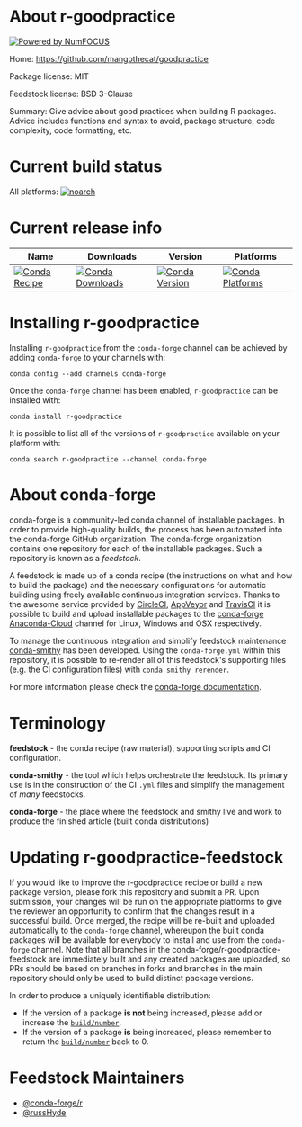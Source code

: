 About r-goodpractice
====================

[![Powered by NumFOCUS](https://img.shields.io/badge/powered%20by-NumFOCUS-orange.svg?style=flat&colorA=E1523D&colorB=007D8A)](http://numfocus.org)

Home: https://github.com/mangothecat/goodpractice

Package license: MIT

Feedstock license: BSD 3-Clause

Summary: Give advice about good practices when building R packages. Advice includes functions and syntax to avoid, package structure, code complexity, code formatting, etc.



Current build status
====================

All platforms:
[![noarch](https://img.shields.io/circleci/project/github/conda-forge/r-goodpractice-feedstock/master.svg?label=noarch)](https://circleci.com/gh/conda-forge/r-goodpractice-feedstock)

Current release info
====================

| Name | Downloads | Version | Platforms |
| --- | --- | --- | --- |
| [![Conda Recipe](https://img.shields.io/badge/recipe-r--goodpractice-green.svg)](https://anaconda.org/conda-forge/r-goodpractice) | [![Conda Downloads](https://img.shields.io/conda/dn/conda-forge/r-goodpractice.svg)](https://anaconda.org/conda-forge/r-goodpractice) | [![Conda Version](https://img.shields.io/conda/vn/conda-forge/r-goodpractice.svg)](https://anaconda.org/conda-forge/r-goodpractice) | [![Conda Platforms](https://img.shields.io/conda/pn/conda-forge/r-goodpractice.svg)](https://anaconda.org/conda-forge/r-goodpractice) |

Installing r-goodpractice
=========================

Installing `r-goodpractice` from the `conda-forge` channel can be achieved by adding `conda-forge` to your channels with:

```
conda config --add channels conda-forge
```

Once the `conda-forge` channel has been enabled, `r-goodpractice` can be installed with:

```
conda install r-goodpractice
```

It is possible to list all of the versions of `r-goodpractice` available on your platform with:

```
conda search r-goodpractice --channel conda-forge
```


About conda-forge
=================

conda-forge is a community-led conda channel of installable packages.
In order to provide high-quality builds, the process has been automated into the
conda-forge GitHub organization. The conda-forge organization contains one repository
for each of the installable packages. Such a repository is known as a *feedstock*.

A feedstock is made up of a conda recipe (the instructions on what and how to build
the package) and the necessary configurations for automatic building using freely
available continuous integration services. Thanks to the awesome service provided by
[CircleCI](https://circleci.com/), [AppVeyor](https://www.appveyor.com/)
and [TravisCI](https://travis-ci.org/) it is possible to build and upload installable
packages to the [conda-forge](https://anaconda.org/conda-forge)
[Anaconda-Cloud](https://anaconda.org/) channel for Linux, Windows and OSX respectively.

To manage the continuous integration and simplify feedstock maintenance
[conda-smithy](https://github.com/conda-forge/conda-smithy) has been developed.
Using the ``conda-forge.yml`` within this repository, it is possible to re-render all of
this feedstock's supporting files (e.g. the CI configuration files) with ``conda smithy rerender``.

For more information please check the [conda-forge documentation](https://conda-forge.org/docs/).

Terminology
===========

**feedstock** - the conda recipe (raw material), supporting scripts and CI configuration.

**conda-smithy** - the tool which helps orchestrate the feedstock.
                   Its primary use is in the construction of the CI ``.yml`` files
                   and simplify the management of *many* feedstocks.

**conda-forge** - the place where the feedstock and smithy live and work to
                  produce the finished article (built conda distributions)


Updating r-goodpractice-feedstock
=================================

If you would like to improve the r-goodpractice recipe or build a new
package version, please fork this repository and submit a PR. Upon submission,
your changes will be run on the appropriate platforms to give the reviewer an
opportunity to confirm that the changes result in a successful build. Once
merged, the recipe will be re-built and uploaded automatically to the
`conda-forge` channel, whereupon the built conda packages will be available for
everybody to install and use from the `conda-forge` channel.
Note that all branches in the conda-forge/r-goodpractice-feedstock are
immediately built and any created packages are uploaded, so PRs should be based
on branches in forks and branches in the main repository should only be used to
build distinct package versions.

In order to produce a uniquely identifiable distribution:
 * If the version of a package **is not** being increased, please add or increase
   the [``build/number``](https://conda.io/docs/user-guide/tasks/build-packages/define-metadata.html#build-number-and-string).
 * If the version of a package **is** being increased, please remember to return
   the [``build/number``](https://conda.io/docs/user-guide/tasks/build-packages/define-metadata.html#build-number-and-string)
   back to 0.

Feedstock Maintainers
=====================

* [@conda-forge/r](https://github.com/conda-forge/r/)
* [@russHyde](https://github.com/russHyde/)

